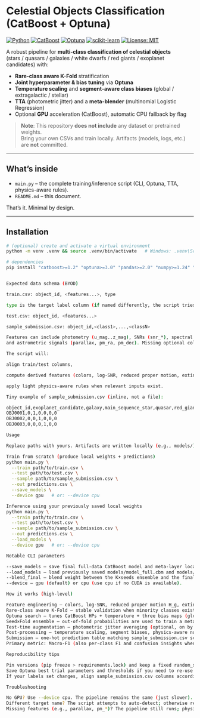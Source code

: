 # Celestial Objects Classification (CatBoost + Optuna)

[![Python](https://img.shields.io/badge/Python-3.10%2B-blue.svg)](https://www.python.org/)
[![CatBoost](https://img.shields.io/badge/CatBoost-1.2%2B-orange.svg)](https://catboost.ai/)
[![Optuna](https://img.shields.io/badge/Optuna-3.x-9cf.svg)](https://optuna.org/)
[![scikit-learn](https://img.shields.io/badge/scikit--learn-1.3%2B-F7931E.svg)](https://scikit-learn.org/)
[![License: MIT](https://img.shields.io/badge/License-MIT-green.svg)](#license)

A robust pipeline for **multi-class classification of celestial objects**  
(stars / quasars / galaxies / white dwarfs / red giants / exoplanet candidates) with:

- **Rare-class aware K-Fold** stratification
- **Joint hyperparameter & bias tuning** via **Optuna**
- **Temperature scaling** and **segment-aware class biases** (global / extragalactic / stellar)
- **TTA** (photometric jitter) and a **meta-blender** (multinomial Logistic Regression)
- Optional **GPU** acceleration (CatBoost), automatic CPU fallback by flag

> **Note**: This repository **does not include** any dataset or pretrained weights.  
> Bring your own CSVs and train locally. Artifacts (models, logs, etc.) are **not** committed.

---

## What’s inside

- `main.py` – the complete training/inference script (CLI, Optuna, TTA, physics-aware rules).
- `README.md` – this document.

That’s it. Minimal by design.

---

## Installation

```bash
# (optional) create and activate a virtual environment
python -m venv .venv && source .venv/bin/activate   # Windows: .venv\Scripts\activate

# dependencies
pip install "catboost>=1.2" "optuna>=3.0" "pandas>=2.0" "numpy>=1.24" "scikit-learn>=1.3" "joblib>=1.3"


Expected data schema (BYOD)

train.csv: object_id, <features...>, type

type is the target label column (if named differently, the script tries to auto-detect).

test.csv: object_id, <features...>

sample_submission.csv: object_id,<class1>,...,<classN>

Features can include photometry (u_mag..z_mag), SNRs (snr_*), spectral lines (h_alpha_strength, oIII_strength, …),
and astrometric signals (parallax, pm_ra, pm_dec). Missing optional columns are handled gracefully.

The script will:

align train/test columns,

compute derived features (colors, log-SNR, reduced proper motion, extinction-corrected magnitudes, etc.),

apply light physics-aware rules when relevant inputs exist.

Tiny example of sample_submission.csv (inline, not a file):

object_id,exoplanet_candidate,galaxy,main_sequence_star,quasar,red_giant,white_dwarf
OBJ0001,0,1,0,0,0,0
OBJ0002,0,0,1,0,0,0
OBJ0003,0,0,0,1,0,0

Usage

Replace paths with yours. Artifacts are written locally (e.g., models/) and are not part of the repo.

Train from scratch (produce local weights + predictions)
python main.py \
  --train path/to/train.csv \
  --test path/to/test.csv \
  --sample path/to/sample_submission.csv \
  --out predictions.csv \
  --save_models \
  --device gpu   # or: --device cpu

Inference using your previously saved local weights
python main.py \
  --train path/to/train.csv \
  --test path/to/test.csv \
  --sample path/to/sample_submission.csv \
  --out predictions.csv \
  --load_models \
  --device gpu   # or: --device cpu

Notable CLI parameters

--save_models — save final full-data CatBoost model and meta-layer locally.
--load_models — load previously saved models/model_full.cbm and models/meta_lr.joblib.
--blend_final — blend weight between the K×seeds ensemble and the final full-data model (0..1, default 0.5).
--device — gpu (default) or cpu (use cpu if no CUDA is available).

How it works (high-level)

Feature engineering – colors, log-SNR, reduced proper motion H_g, extinction-corrected magnitudes, etc.
Rare-class aware K-Fold – stable validation when minority classes exist.
Optuna search – tunes CatBoost HPs + temperature + three bias maps (global/extragal/stellar).
Seed×Fold ensemble – out-of-fold probabilities are used to train a meta-blender (LogReg).
Test-time augmentation – photometric jitter averaging (optional, on by default).
Post-processing – temperature scaling, segment biases, physics-aware nudges, tie-breakers.
Submission – one-hot prediction table matching sample_submission.csv schema.
Primary metric: Macro-F1 (also per-class F1 and confusion insights when you add logging).

Reproducibility tips

Pin versions (pip freeze > requirements.lock) and keep a fixed random_seed.
Save Optuna best trial parameters and thresholds if you need to re-use them across runs.
If your labels set changes, align sample_submission.csv columns accordingly.

Troubleshooting

No GPU? Use --device cpu. The pipeline remains the same (just slower).
Different target name? The script attempts to auto-detect; otherwise rename to type.
Missing features (e.g., parallax, pm_*)? The pipeline still runs; physics-aware rules degrade gracefully.
